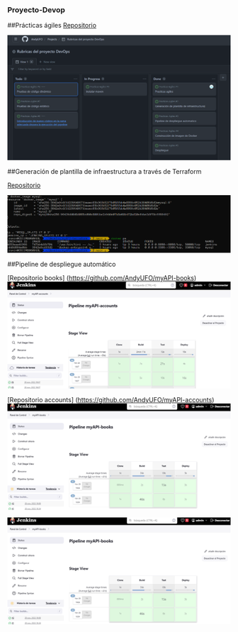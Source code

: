 ### Proyecto-Devop

##Prácticas ágiles 
[Repositorio](https://github.com/users/AndyUFO/projects/3)

![Imagen Tablero Kanban](https://github.com/AndyUFO/Proyecto-Devop/blob/main/assets/tablero.png)

##Generación de plantilla de infraestructura a través de Terraform

[Repositorio](https://github.com/AndyUFO/myAPI-terraform)

![Ejecucion Terraform](https://github.com/AndyUFO/Proyecto-Devop/blob/main/assets/image.png)


##Pipeline de despliegue automático

[Repositorio books] (https://github.com/AndyUFO/myAPI-books)
![Imagen pipeline accounts](https://github.com/AndyUFO/Proyecto-Devop/blob/main/assets/PipelineAccounts.png)

[Repositorio accounts] (https://github.com/AndyUFO/myAPI-accounts)
![Imagen pipeline books](https://github.com/AndyUFO/Proyecto-Devop/blob/main/assets/pipelinebooks.png)

![Pipeline en Jenkins](https://github.com/AndyUFO/Proyecto-Devop/blob/main/assets/pipelinebooks.png)








